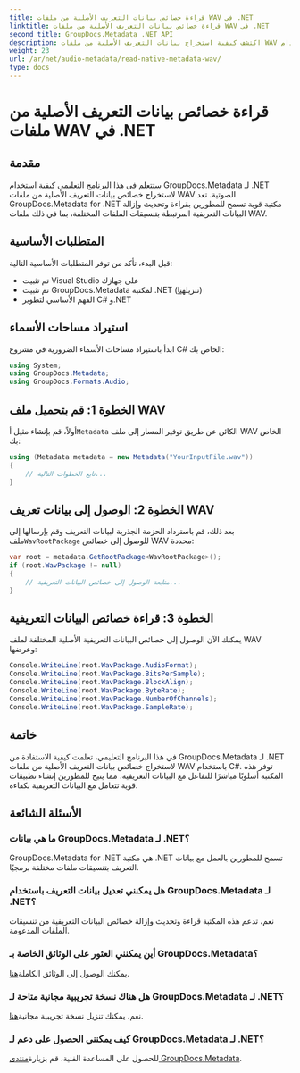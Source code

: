 ```yaml
---
title: قراءة خصائص بيانات التعريف الأصلية من ملفات WAV في .NET
linktitle: قراءة خصائص بيانات التعريف الأصلية من ملفات WAV في .NET
second_title: GroupDocs.Metadata .NET API
description: اكتشف كيفية استخراج بيانات التعريف الأصلية من ملفات WAV باستخدام GroupDocs.Metadata لـ .NET. برنامج تعليمي سهل لـ C# لقراءة خصائص ملف WAV.
weight: 23
url: /ar/net/audio-metadata/read-native-metadata-wav/
type: docs
---
```

# قراءة خصائص بيانات التعريف الأصلية من ملفات WAV في .NET

## مقدمة
ستتعلم في هذا البرنامج التعليمي كيفية استخدام GroupDocs.Metadata لـ .NET لاستخراج خصائص بيانات التعريف الأصلية من ملفات WAV الصوتية. تعد GroupDocs.Metadata for .NET مكتبة قوية تسمح للمطورين بقراءة وتحديث وإزالة البيانات التعريفية المرتبطة بتنسيقات الملفات المختلفة، بما في ذلك ملفات WAV.
## المتطلبات الأساسية
قبل البدء، تأكد من توفر المتطلبات الأساسية التالية:
- تم تثبيت Visual Studio على جهازك
-  تم تثبيت GroupDocs.Metadata لمكتبة .NET (تنزيل[هنا](https://releases.groupdocs.com/metadata/net/))
- الفهم الأساسي لتطوير C# و.NET

## استيراد مساحات الأسماء
ابدأ باستيراد مساحات الأسماء الضرورية في مشروع C# الخاص بك:
```csharp
using System;
using GroupDocs.Metadata;
using GroupDocs.Formats.Audio;
```
## الخطوة 1: قم بتحميل ملف WAV
 أولاً، قم بإنشاء مثيل أ`Metadata` الكائن عن طريق توفير المسار إلى ملف WAV الخاص بك:
```csharp
using (Metadata metadata = new Metadata("YourInputFile.wav"))
{
    // تابع الخطوات التالية...
}
```
## الخطوة 2: الوصول إلى بيانات تعريف WAV
 بعد ذلك، قم باسترداد الحزمة الجذرية لبيانات التعريف وقم بإرسالها إلى ملف`WavRootPackage` للوصول إلى خصائص WAV محددة:
```csharp
var root = metadata.GetRootPackage<WavRootPackage>();
if (root.WavPackage != null)
{
    // متابعة الوصول إلى خصائص البيانات التعريفية...
}
```
## الخطوة 3: قراءة خصائص البيانات التعريفية
يمكنك الآن الوصول إلى خصائص البيانات التعريفية الأصلية المختلفة لملف WAV وعرضها:
```csharp
Console.WriteLine(root.WavPackage.AudioFormat);
Console.WriteLine(root.WavPackage.BitsPerSample);
Console.WriteLine(root.WavPackage.BlockAlign);
Console.WriteLine(root.WavPackage.ByteRate);
Console.WriteLine(root.WavPackage.NumberOfChannels);
Console.WriteLine(root.WavPackage.SampleRate);
```

## خاتمة
في هذا البرنامج التعليمي، تعلمت كيفية الاستفادة من GroupDocs.Metadata لـ .NET لاستخراج خصائص بيانات التعريف الأصلية من ملفات WAV باستخدام C#. توفر هذه المكتبة أسلوبًا مباشرًا للتفاعل مع البيانات التعريفية، مما يتيح للمطورين إنشاء تطبيقات قوية تتعامل مع البيانات التعريفية بكفاءة.

## الأسئلة الشائعة
### ما هي بيانات GroupDocs.Metadata لـ .NET؟
GroupDocs.Metadata for .NET هي مكتبة .NET تسمح للمطورين بالعمل مع بيانات التعريف بتنسيقات ملفات مختلفة برمجيًا.
### هل يمكنني تعديل بيانات التعريف باستخدام GroupDocs.Metadata لـ .NET؟
نعم، تدعم هذه المكتبة قراءة وتحديث وإزالة خصائص البيانات التعريفية من تنسيقات الملفات المدعومة.
### أين يمكنني العثور على الوثائق الخاصة بـ GroupDocs.Metadata؟
 يمكنك الوصول إلى الوثائق الكاملة[هنا](https://tutorials.groupdocs.com/metadata/net/).
### هل هناك نسخة تجريبية مجانية متاحة لـ GroupDocs.Metadata لـ .NET؟
 نعم، يمكنك تنزيل نسخة تجريبية مجانية[هنا](https://releases.groupdocs.com/).
### كيف يمكنني الحصول على دعم لـ GroupDocs.Metadata لـ .NET؟
 للحصول على المساعدة الفنية، قم بزيارة[منتدى GroupDocs.Metadata](https://forum.groupdocs.com/c/metadata/14).